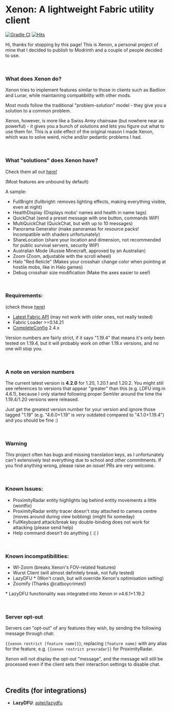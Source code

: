 # Xenon: A lightweight Fabric utility client

[![Gradle CI](https://github.com/AV306/xenon/actions/workflows/gradle_ci.yml/badge.svg?branch=1.20-DEV)](https://github.com/AV306/xenon/actions/workflows/gradle_ci.yml)
[![Hits](https://img.shields.io/endpoint?color=3fcc98&url=https://hits.dwyl.com/AV306/xenon.json?show=unique)]()

Hi, thanks for stopping by this page! This is Xenon, a personal project of mine that I decided to publish to Modrinth and a couple of people decided to use.

<br>

### What does Xenon do?

Xenon tries to implement features similar to those in clients such as Badlion and Lunar, while maintaining compatibility with other mods. 

Most mods follow the traditional "problem-solution" model - they give you a solution to a common problem.

Xenon, however, is more like a Swiss Army chainsaw (but nowhere near as powerful) - it gives you a bunch of solutions and lets you figure out what to use them for. This is a side effect of the original reason I made Xenon, which was to solve weird, niche and/or pedantic problems I had.

<br>

### What "solutions" does Xenon have?

Check them all out [here!](docs/FEATURES.md)

(Most features are unbound by default)

A sample:

- FullBright (fullbright: removes lighting effects, making everything visible, even at night)
- HealthDisplay (Displays mobs' names and health in name tags)
- QuickChat (send a preset message with one button, commands WIP)
- MultiQuickChat (QuickChat, but with up to 10 messages)
- Panorama Generator (make panoramas for resource packs! Incompatible with shaders unfortunately)
- ShareLocation (share your location and dimension, not recommended for public survival servers, security WIP)
- Australian Mode (Aussie Minecraft, approved by an Australian)
- Zoom (Zoom, adjustable with the scroll wheel)
- Halo "Red Reticle" (Makes your crosshair change color when pointing at hostile mobs, like in Halo games)
- Debug crosshair size modification (Make the axes easier to see!)

<br>

### Requirements:

(check these [here](https://fabricmc.net/develop))

- [Latest Fabric API](https://modrinth.com/mod/fabric-api) (may not work with older ones, not really tested)
- Fabric Loader >=0.14.21
- [CompleteConfig](https://modrinth.com/mod/completeconfig) 2.4.x

Version numbers are fairly strict, if it says "1.19.4" that means it's only been tested on 1.19.4, but it will probably work on other 1.19.*x* versions, and no one will stop you.

<br>

### A note on version numbers

The current latest version is **4.2.0** for 1.20, 1.20.1 and 1.20.2. You might still see references to versions that appear "greater" than this (e.g. LDFU intg in 4.6.1), because I only started following proper SemVer around the time the 1.19.4/1.20 versions were released.

Just get the greatest version number for your version and ignore those tagged "1.19" (e.g. "4.6.0+1.19" is *very* outdated compared to "4.1.0+1.19.4") and you should be fine :)

<br>

### Warning

This project often has bugs and missing translation keys, as I unfortunately can't extensively test everything due to school and other commitments. If you find anything wrong, please raise an issue! PRs are very welcome.

<br>

### Known Issues:

- ProximityRadar entity highlights lag behind entity movements a little (wontfix)
- ProximityRadar entity tracer doesn't stay attached to camera centre (moves around during view bobbing) (might fix someday)
- FullKeyboard attack/break key double-binding does not work for attacking (please send help)
- Help command doesn't do anything ( :( )

<br>

### Known incompatibilities:

- WI-Zoom (breaks Xenon's FOV-related features)
- Wurst Client (will almost definitely break, not fully tested)
- LazyDFU * (Won't crash, but will override Xenon's optimisation setting)
- Zoomify (Thanks @catboycrimes!)

\* LazyDFU functionality was integrated into Xenon in v4.6.1+1.19.2

<br>

### Server opt-out

Servers can "opt-out" of any features they wish, by sending the following message through chat:

`{{xenon restrict [feature name]}}`, replacing `[feature name]` with any alias for the feature, e.g. `{{xenon restrict proxradar}}` for ProximityRadar.

Xenon will not display the opt-out "message", and the message will still be processed even if the client sets their interaction settings to disable chat.

<br>

## Credits (for integrations)

- **LazyDFU**: [astei/lazydfu](https://github.com/astei/lazydfu)
